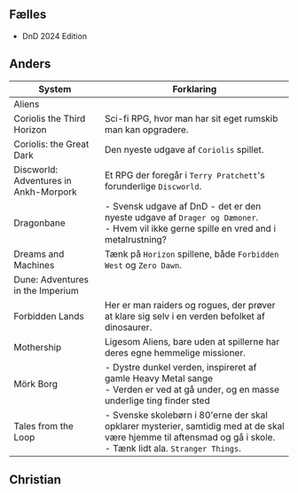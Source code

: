 ## Fælles

- DnD 2024 Edition

## Anders

| System                                | Forklaring                                                                                                                                                         |
| ------------------------------------- | ------------------------------------------------------------------------------------------------------------------------------------------------------------------ |
| Aliens                                |                                                                                                                                                                    |
| Coriolis the Third Horizon            | Sci-fi RPG, hvor man har sit eget rumskib man kan opgradere.                                                                                                       |
| Coriolis: the Great Dark              | Den nyeste udgave af `Coriolis` spillet.                                                                                                                           |
| Discworld: Adventures in Ankh-Morpork | Et RPG der foregår i `Terry Pratchett`'s forunderlige `Discworld`.                                                                                                 |
| Dragonbane                            | - Svensk udgave af DnD - det er den nyeste udgave af `Drager og Dæmoner`.<br>- Hvem vil ikke gerne spille en vred and i metalrustning?                             |
| Dreams and Machines                   | Tænk på `Horizon` spillene, både `Forbidden West` og `Zero Dawn`.                                                                                                  |
| Dune: Adventures in the Imperium      |                                                                                                                                                                    |
| Forbidden Lands                       | Her er man raiders og rogues, der prøver at klare sig selv i en verden befolket af dinosaurer.                                                                     |
| Mothership                            | Ligesom Aliens, bare uden at spillerne har deres egne hemmelige missioner.                                                                                         |
| Mörk Borg                             | - Dystre dunkel verden, inspireret af gamle Heavy Metal sange<br>- Verden er ved at gå under, og en masse underlige ting finder sted                               |
| Tales from the Loop                   | - Svenske skolebørn i 80'erne der skal opklarer mysterier, samtidig med at de skal være hjemme til aftensmad og gå i skole.<br>- Tænk lidt ala. `Stranger Things`. |
## Christian
